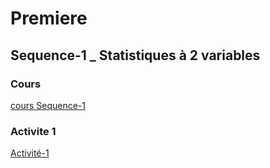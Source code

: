 # Premiere

## Sequence-1 _ Statistiques à 2 variables

### Cours

[cours Sequence-1](./1_Seq1_Co.pdf)

### Activite 1

[Activité-1](./1_Seq1_Act1.pdf)
